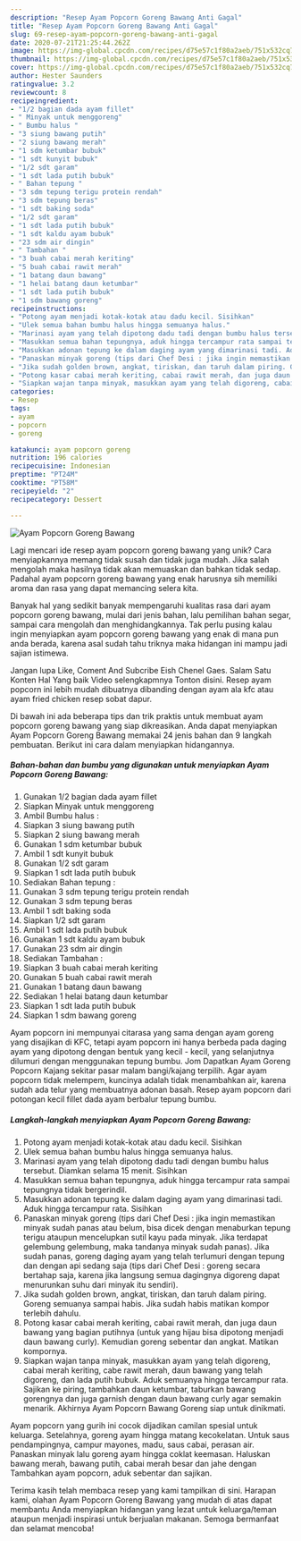 ```yaml
---
description: "Resep Ayam Popcorn Goreng Bawang Anti Gagal"
title: "Resep Ayam Popcorn Goreng Bawang Anti Gagal"
slug: 69-resep-ayam-popcorn-goreng-bawang-anti-gagal
date: 2020-07-21T21:25:44.262Z
image: https://img-global.cpcdn.com/recipes/d75e57c1f80a2aeb/751x532cq70/ayam-popcorn-goreng-bawang-foto-resep-utama.jpg
thumbnail: https://img-global.cpcdn.com/recipes/d75e57c1f80a2aeb/751x532cq70/ayam-popcorn-goreng-bawang-foto-resep-utama.jpg
cover: https://img-global.cpcdn.com/recipes/d75e57c1f80a2aeb/751x532cq70/ayam-popcorn-goreng-bawang-foto-resep-utama.jpg
author: Hester Saunders
ratingvalue: 3.2
reviewcount: 8
recipeingredient:
- "1/2 bagian dada ayam fillet"
- " Minyak untuk menggoreng"
- " Bumbu halus "
- "3 siung bawang putih"
- "2 siung bawang merah"
- "1 sdm ketumbar bubuk"
- "1 sdt kunyit bubuk"
- "1/2 sdt garam"
- "1 sdt lada putih bubuk"
- " Bahan tepung "
- "3 sdm tepung terigu protein rendah"
- "3 sdm tepung beras"
- "1 sdt baking soda"
- "1/2 sdt garam"
- "1 sdt lada putih bubuk"
- "1 sdt kaldu ayam bubuk"
- "23 sdm air dingin"
- " Tambahan "
- "3 buah cabai merah keriting"
- "5 buah cabai rawit merah"
- "1 batang daun bawang"
- "1 helai batang daun ketumbar"
- "1 sdt lada putih bubuk"
- "1 sdm bawang goreng"
recipeinstructions:
- "Potong ayam menjadi kotak-kotak atau dadu kecil. Sisihkan"
- "Ulek semua bahan bumbu halus hingga semuanya halus."
- "Marinasi ayam yang telah dipotong dadu tadi dengan bumbu halus tersebut. Diamkan selama 15 menit. Sisihkan"
- "Masukkan semua bahan tepungnya, aduk hingga tercampur rata sampai tepungnya tidak bergerindil."
- "Masukkan adonan tepung ke dalam daging ayam yang dimarinasi tadi. Aduk hingga tercampur rata. Sisihkan"
- "Panaskan minyak goreng (tips dari Chef Desi : jika ingin memastikan minyak sudah panas atau belum, bisa dicek dengan menaburkan tepung terigu ataupun mencelupkan sutil kayu pada minyak. Jika terdapat gelembung gelembung, maka tandanya minyak sudah panas). Jika sudah panas, goreng daging ayam yang telah terlumuri dengan tepung dan dengan api sedang saja (tips dari Chef Desi : goreng secara bertahap saja, karena jika langsung semua dagingnya digoreng dapat menurunkan suhu dari minyak itu sendiri)."
- "Jika sudah golden brown, angkat, tiriskan, dan taruh dalam piring. Goreng semuanya sampai habis. Jika sudah habis matikan kompor terlebih dahulu."
- "Potong kasar cabai merah keriting, cabai rawit merah, dan juga daun bawang yang bagian putihnya (untuk yang hijau bisa dipotong menjadi daun bawang curly). Kemudian goreng sebentar dan angkat. Matikan kompornya."
- "Siapkan wajan tanpa minyak, masukkan ayam yang telah digoreng, cabai merah keriting, cabe rawit merah, daun bawang yang telah digoreng, dan lada putih bubuk. Aduk semuanya hingga tercampur rata. Sajikan ke piring, tambahkan daun ketumbar, taburkan bawang gorengnya dan juga garnish dengan daun bawang curly agar semakin menarik. Akhirnya Ayam Popcorn Bawang Goreng siap untuk dinikmati."
categories:
- Resep
tags:
- ayam
- popcorn
- goreng

katakunci: ayam popcorn goreng 
nutrition: 196 calories
recipecuisine: Indonesian
preptime: "PT24M"
cooktime: "PT58M"
recipeyield: "2"
recipecategory: Dessert

---
```



![Ayam Popcorn Goreng Bawang](https://img-global.cpcdn.com/recipes/d75e57c1f80a2aeb/751x532cq70/ayam-popcorn-goreng-bawang-foto-resep-utama.jpg)

Lagi mencari ide resep ayam popcorn goreng bawang yang unik? Cara menyiapkannya memang tidak susah dan tidak juga mudah. Jika salah mengolah maka hasilnya tidak akan memuaskan dan bahkan tidak sedap. Padahal ayam popcorn goreng bawang yang enak harusnya sih memiliki aroma dan rasa yang dapat memancing selera kita.

Banyak hal yang sedikit banyak mempengaruhi kualitas rasa dari ayam popcorn goreng bawang, mulai dari jenis bahan, lalu pemilihan bahan segar, sampai cara mengolah dan menghidangkannya. Tak perlu pusing kalau ingin menyiapkan ayam popcorn goreng bawang yang enak di mana pun anda berada, karena asal sudah tahu triknya maka hidangan ini mampu jadi sajian istimewa.

Jangan lupa Like, Coment And Subcribe Eish Chenel Gaes. Salam Satu Konten Hal Yang baik Video selengkapmnya Tonton disini. Resep ayam popcorn ini lebih mudah dibuatnya dibanding dengan ayam ala kfc atau ayam fried chicken resep sobat dapur.


Di bawah ini ada beberapa tips dan trik praktis untuk membuat ayam popcorn goreng bawang yang siap dikreasikan. Anda dapat menyiapkan Ayam Popcorn Goreng Bawang memakai 24 jenis bahan dan 9 langkah pembuatan. Berikut ini cara dalam menyiapkan hidangannya.

<!--inarticleads1-->

##### Bahan-bahan dan bumbu yang digunakan untuk menyiapkan Ayam Popcorn Goreng Bawang:

1. Gunakan 1/2 bagian dada ayam fillet
1. Siapkan  Minyak untuk menggoreng
1. Ambil  Bumbu halus :
1. Siapkan 3 siung bawang putih
1. Siapkan 2 siung bawang merah
1. Gunakan 1 sdm ketumbar bubuk
1. Ambil 1 sdt kunyit bubuk
1. Gunakan 1/2 sdt garam
1. Siapkan 1 sdt lada putih bubuk
1. Sediakan  Bahan tepung :
1. Gunakan 3 sdm tepung terigu protein rendah
1. Gunakan 3 sdm tepung beras
1. Ambil 1 sdt baking soda
1. Siapkan 1/2 sdt garam
1. Ambil 1 sdt lada putih bubuk
1. Gunakan 1 sdt kaldu ayam bubuk
1. Gunakan 23 sdm air dingin
1. Sediakan  Tambahan :
1. Siapkan 3 buah cabai merah keriting
1. Gunakan 5 buah cabai rawit merah
1. Gunakan 1 batang daun bawang
1. Sediakan 1 helai batang daun ketumbar
1. Siapkan 1 sdt lada putih bubuk
1. Siapkan 1 sdm bawang goreng


Ayam popcorn ini mempunyai citarasa yang sama dengan ayam goreng yang disajikan di KFC, tetapi ayam popcorn ini hanya berbeda pada daging ayam yang dipotong dengan bentuk yang kecil - kecil, yang selanjutnya dilumuri dengan menggunakan tepung bumbu. Jom Dapatkan Ayam Goreng Popcorn Kajang sekitar pasar malam bangi/kajang terpilih. Agar ayam popcorn tidak melempem, kuncinya adalah tidak menambahkan air, karena sudah ada telur yang membuatnya adonan basah. Resep ayam popcorn dari potongan kecil fillet dada ayam berbalur tepung bumbu. 

<!--inarticleads2-->

##### Langkah-langkah menyiapkan Ayam Popcorn Goreng Bawang:

1. Potong ayam menjadi kotak-kotak atau dadu kecil. Sisihkan
1. Ulek semua bahan bumbu halus hingga semuanya halus.
1. Marinasi ayam yang telah dipotong dadu tadi dengan bumbu halus tersebut. Diamkan selama 15 menit. Sisihkan
1. Masukkan semua bahan tepungnya, aduk hingga tercampur rata sampai tepungnya tidak bergerindil.
1. Masukkan adonan tepung ke dalam daging ayam yang dimarinasi tadi. Aduk hingga tercampur rata. Sisihkan
1. Panaskan minyak goreng (tips dari Chef Desi : jika ingin memastikan minyak sudah panas atau belum, bisa dicek dengan menaburkan tepung terigu ataupun mencelupkan sutil kayu pada minyak. Jika terdapat gelembung gelembung, maka tandanya minyak sudah panas). Jika sudah panas, goreng daging ayam yang telah terlumuri dengan tepung dan dengan api sedang saja (tips dari Chef Desi : goreng secara bertahap saja, karena jika langsung semua dagingnya digoreng dapat menurunkan suhu dari minyak itu sendiri).
1. Jika sudah golden brown, angkat, tiriskan, dan taruh dalam piring. Goreng semuanya sampai habis. Jika sudah habis matikan kompor terlebih dahulu.
1. Potong kasar cabai merah keriting, cabai rawit merah, dan juga daun bawang yang bagian putihnya (untuk yang hijau bisa dipotong menjadi daun bawang curly). Kemudian goreng sebentar dan angkat. Matikan kompornya.
1. Siapkan wajan tanpa minyak, masukkan ayam yang telah digoreng, cabai merah keriting, cabe rawit merah, daun bawang yang telah digoreng, dan lada putih bubuk. Aduk semuanya hingga tercampur rata. Sajikan ke piring, tambahkan daun ketumbar, taburkan bawang gorengnya dan juga garnish dengan daun bawang curly agar semakin menarik. Akhirnya Ayam Popcorn Bawang Goreng siap untuk dinikmati.


Ayam popcorn yang gurih ini cocok dijadikan camilan spesial untuk keluarga. Setelahnya, goreng ayam hingga matang kecokelatan. Untuk saus pendampingnya, campur mayones, madu, saus cabai, perasan air. Panaskan minyak lalu goreng ayam hingga coklat keemasan. Haluskan bawang merah, bawang putih, cabai merah besar dan jahe dengan Tambahkan ayam popcorn, aduk sebentar dan sajikan. 

Terima kasih telah membaca resep yang kami tampilkan di sini. Harapan kami, olahan Ayam Popcorn Goreng Bawang yang mudah di atas dapat membantu Anda menyiapkan hidangan yang lezat untuk keluarga/teman ataupun menjadi inspirasi untuk berjualan makanan. Semoga bermanfaat dan selamat mencoba!
